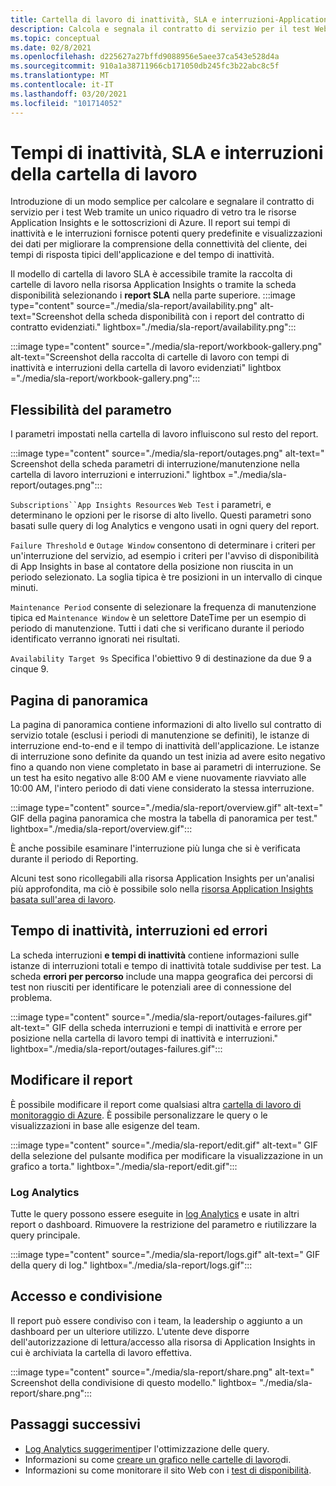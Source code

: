```yaml
---
title: Cartella di lavoro di inattività, SLA e interruzioni-Application Insights
description: Calcola e segnala il contratto di servizio per il test Web tramite un unico riquadro di vetro tra le risorse Application Insights e le sottoscrizioni di Azure.
ms.topic: conceptual
ms.date: 02/8/2021
ms.openlocfilehash: d225627a27bffd9088956e5aee37ca543e528d4a
ms.sourcegitcommit: 910a1a38711966cb171050db245fc3b22abc8c5f
ms.translationtype: MT
ms.contentlocale: it-IT
ms.lasthandoff: 03/20/2021
ms.locfileid: "101714052"
---
```

# <a name="downtime-sla-and-outages-workbook"></a>Tempi di inattività, SLA e interruzioni della cartella di lavoro

Introduzione di un modo semplice per calcolare e segnalare il contratto di servizio per i test Web tramite un unico riquadro di vetro tra le risorse Application Insights e le sottoscrizioni di Azure. Il report sui tempi di inattività e le interruzioni fornisce potenti query predefinite e visualizzazioni dei dati per migliorare la comprensione della connettività del cliente, dei tempi di risposta tipici dell'applicazione e del tempo di inattività.

Il modello di cartella di lavoro SLA è accessibile tramite la raccolta di cartelle di lavoro nella risorsa Application Insights o tramite la scheda disponibilità selezionando i **report SLA** nella parte superiore.
:::image type="content" source="./media/sla-report/availability.png" alt-text="Screenshot della scheda disponibilità con i report del contratto di contratto evidenziati." lightbox="./media/sla-report/availability.png":::

:::image type="content" source="./media/sla-report/workbook-gallery.png" alt-text="Screenshot della raccolta di cartelle di lavoro con tempi di inattività e interruzioni della cartella di lavoro evidenziati" lightbox ="./media/sla-report/workbook-gallery.png":::

## <a name="parameter-flexibility"></a>Flessibilità del parametro

I parametri impostati nella cartella di lavoro influiscono sul resto del report.

:::image type="content" source="./media/sla-report/outages.png" alt-text=" Screenshot della scheda parametri di interruzione/manutenzione nella cartella di lavoro interruzioni e interruzioni." lightbox ="./media/sla-report/outages.png":::

`Subscriptions``App Insights Resources` `Web Test` i parametri, e determinano le opzioni per le risorse di alto livello. Questi parametri sono basati sulle query di log Analytics e vengono usati in ogni query del report.

`Failure Threshold` e `Outage Window` consentono di determinare i criteri per un'interruzione del servizio, ad esempio i criteri per l'avviso di disponibilità di App Insights in base al contatore della posizione non riuscita in un periodo selezionato. La soglia tipica è tre posizioni in un intervallo di cinque minuti.

`Maintenance Period` consente di selezionare la frequenza di manutenzione tipica ed `Maintenance Window` è un selettore DateTime per un esempio di periodo di manutenzione. Tutti i dati che si verificano durante il periodo identificato verranno ignorati nei risultati.

`Availability Target 9s` Specifica l'obiettivo 9 di destinazione da due 9 a cinque 9.

## <a name="overview-page"></a>Pagina di panoramica

La pagina di panoramica contiene informazioni di alto livello sul contratto di servizio totale (esclusi i periodi di manutenzione se definiti), le istanze di interruzione end-to-end e il tempo di inattività dell'applicazione. Le istanze di interruzione sono definite da quando un test inizia ad avere esito negativo fino a quando non viene completato in base ai parametri di interruzione. Se un test ha esito negativo alle 8:00 AM e viene nuovamente riavviato alle 10:00 AM, l'intero periodo di dati viene considerato la stessa interruzione.

:::image type="content" source="./media/sla-report/overview.gif" alt-text=" GIF della pagina panoramica che mostra la tabella di panoramica per test." lightbox="./media/sla-report/overview.gif":::

È anche possibile esaminare l'interruzione più lunga che si è verificata durante il periodo di Reporting.

Alcuni test sono ricollegabili alla risorsa Application Insights per un'analisi più approfondita, ma ciò è possibile solo nella [risorsa Application Insights basata sull'area di lavoro](create-workspace-resource.md).

## <a name="downtime-outages-and-failures"></a>Tempo di inattività, interruzioni ed errori

La scheda interruzioni **e tempi di inattività** contiene informazioni sulle istanze di interruzioni totali e tempo di inattività totale suddivise per test. La scheda **errori per percorso** include una mappa geografica dei percorsi di test non riusciti per identificare le potenziali aree di connessione del problema.

:::image type="content" source="./media/sla-report/outages-failures.gif" alt-text=" GIF della scheda interruzioni e tempi di inattività e errore per posizione nella cartella di lavoro tempi di inattività e interruzioni." lightbox="./media/sla-report/outages-failures.gif":::

## <a name="edit-the-report"></a>Modificare il report

È possibile modificare il report come qualsiasi altra [cartella di lavoro di monitoraggio di Azure](../visualize/workbooks-overview.md). È possibile personalizzare le query o le visualizzazioni in base alle esigenze del team.

:::image type="content" source="./media/sla-report/edit.gif" alt-text=" GIF della selezione del pulsante modifica per modificare la visualizzazione in un grafico a torta." lightbox="./media/sla-report/edit.gif":::

### <a name="log-analytics"></a>Log Analytics

Tutte le query possono essere eseguite in [log Analytics](../logs/log-analytics-overview.md) e usate in altri report o dashboard. Rimuovere la restrizione del parametro e riutilizzare la query principale.

:::image type="content" source="./media/sla-report/logs.gif" alt-text=" GIF della query di log." lightbox="./media/sla-report/logs.gif":::

## <a name="access-and-sharing"></a>Accesso e condivisione

Il report può essere condiviso con i team, la leadership o aggiunto a un dashboard per un ulteriore utilizzo. L'utente deve disporre dell'autorizzazione di lettura/accesso alla risorsa di Application Insights in cui è archiviata la cartella di lavoro effettiva.

:::image type="content" source="./media/sla-report/share.png" alt-text=" Screenshot della condivisione di questo modello." lightbox= "./media/sla-report/share.png":::

## <a name="next-steps"></a>Passaggi successivi

- [Log Analytics suggerimenti](../logs/query-optimization.md)per l'ottimizzazione delle query.
- Informazioni su come [creare un grafico nelle cartelle di lavoro](../visualize/workbooks-chart-visualizations.md)di.
- Informazioni su come monitorare il sito Web con i [test di disponibilità](monitor-web-app-availability.md).